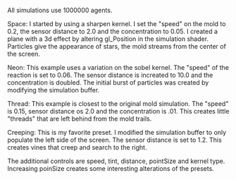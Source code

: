 All simulations use 1000000 agents.

Space: I started by using a sharpen kernel. I set the "speed" on the mold to 0.2, the sensor distance to 2.0
and the concentration to 0.05. I created a plane with a 3d effect by altering gl_Position in the simulation shader. Particles give the appearance of stars, the mold streams from the center of the screen.

Neon: This example uses a variation on the sobel kernel. The "speed" of the reaction is set to 0.06.
The sensor distance is increated to 10.0 and the concentration is doubled. The initial burst of particles was created by modifying the simulation buffer.

Thread: This example is closest to the original mold simulation.  The "speed" is 0.15, sensor distance os 2.0
and the concentration is .01. This creates little "threads" that are left behind from the mold trails.

Creeping: This is my favorite preset. I modified the simulation buffer to only populate the left side of the screen. The sensor distance is set to 1.2. This creates vines that creep and search to the right.

The additional controls are speed, tint, distance, pointSize and kernel type. Increasing poinSize creates some interesting alterations of the presets.


